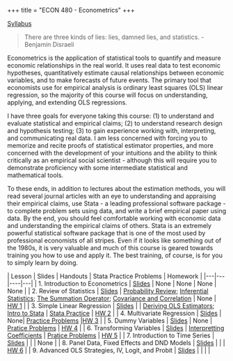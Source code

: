 +++
title = "ECON 480 - Econometrics"
+++

[Syllabus](https://www.dropbox.com/s/sclrmnmgr055ie0/ECON_480_F2017_Safner_Syllabus.pdf?dl=0)

> There are three kinds of lies: lies, damned lies, and statistics. - Benjamin Disraeli

Econometrics is the application of statistical tools to quantify and measure economic relationships in the real world. It uses real data to test economic hypotheses, quantitatively estimate causal relationships between economic variables, and to make forecasts of future events. The primary tool that economists use for empirical analysis is ordinary least squares (OLS) linear regression, so the majority of this course will focus on understanding, applying, and extending OLS regressions. 

I have three goals for everyone taking this course: (1) to understand and evaluate statistical and empirical claims; (2) to understand research design and hypothesis testing; (3) to gain experience working with, interpreting, and communicating real data. I am less concerned with forcing you to memorize and recite proofs of statistical estimator properties, and more concerned with the development of your intuitions and the ability to think critically as an empirical social scientist - although this will require you to demonstrate proficiency with some intermediate statistical and mathematical tools. 

To these ends, in addition to lectures about the estimation methods, you will read several journal articles with an eye to understanding and appraising their empirical claims, use Stata - a leading professional software package - to complete problem sets using data, and write a brief empirical paper using data. By the end, you should feel comfortable working with economic data and understanding the empirical claims of others. Stata is an extremely powerful statistical software package that is one of the most used by professional economists of all stripes. Even if it looks like something out of the 1980s, it is very valuable and much of this course is geared towards training you how to use and apply it. The best training, of course, is for you to simply learn by doing. 


| Lesson | Slides | Handouts | Stata Practice Problems | Homework |
|---|---|----|---|
| 1. Introduction to Econometrics | [Slides](https://www.dropbox.com/s/zk7ykusw74t6046/1.%20Introduction%20to%20Econometrics.pdf?dl=0) | None | None | None | None |
| 2. Review of Statistics | [Slides](https://www.dropbox.com/s/pwydh9mmqihesct/2.%20Review%20of%20Statistics%20p.pdf?dl=0) | [Probability Review](https://www.dropbox.com/s/g5uwfu5p8yopd67/Probability%20Review.pdf?dl=0); [Inferential Statistics](https://www.dropbox.com/s/ortzh50jvydpk5p/Inferential%20Statistics%20Handout.pdf?dl=0); [The Summation Operator](https://www.dropbox.com/s/88961yofeyfiquc/Summation%20Operator.pdf?dl=0); [Covariance and Correlation](https://www.dropbox.com/s/r8mmg8bhjogdow6/Covariance%20and%20Correlation.pdf?dl=0) |  None | [HW 1](https://www.dropbox.com/s/jue8kuascbxgeyr/Problem%20Set%201.pdf?dl=0) | 
| 3. Simple Linear Regression | [Slides](https://www.dropbox.com/s/e79yud9oedetf5l/3.%20Simple%20Linear%20Regression%20p.pdf?dl=0) | | [Deriving OLS Estimators](https://www.dropbox.com/s/ealyfurfpqnicmy/Deriving%20OLS%20Estimators.pdf?dl=0); [Intro to Stata](https://www.dropbox.com/s/mdjl3xro62fup4y/Introduction%20to%20Stata.pdf?dl=0) | [Stata Practice](https://www.dropbox.com/s/hjux3cdgchwr2js/statapractice.pdf?dl=0) | [HW 2](https://www.dropbox.com/s/fi0wpzbp8ujysst/Problem%20Set%202.pdf?dl=0) |
| 4. Multivariate Regression | [Slides](https://www.dropbox.com/s/k36vza9gvcee6e9/4.%20Multivariate%20Linear%20Regression%20p.pdf?dl=0) | None| [Practice Problems](https://www.dropbox.com/s/hviiweabmexbc5t/multivariate%20stata%20practice.pdf?dl=0) |[HW 3](https://www.dropbox.com/s/6rl4qxpr4j5rzlq/Problem%20Set%203.pdf?dl=0) | 
| 5. Dummy Variables | [Slides](https://www.dropbox.com/s/m675cea4g7he9qc/5.%20Dummy%20Variables%20p.pdf?dl=0) | None | [Pratice Problems](https://www.dropbox.com/s/0nhyrgx3qfe4dca/dummy%20stata%20practice.pdf?dl=0) | [HW 4](https://www.dropbox.com/s/zn5d5vp9fsrq8l2/Problem%20Set%204.pdf?dl=0) | 
| 6. Transforming Variables | [Slides](https://www.dropbox.com/s/hqssmuk3k2l6uw3/6.%20Transforming%20Variables%20p.pdf?dl=0) | [Interpretting Coefficients](https://www.dropbox.com/s/4f0mhc6211eftmg/Interpretting%20Coefficients.pdf?dl=0) | [Pratice Problems](https://www.dropbox.com/s/3rfmv66ycd0iem1/variable%20transformations%20stata%20practice%20answers.pdf?dl=0) | [HW 5](https://www.dropbox.com/s/x863f2rmmvz1ap3/Problem%20Set%205.pdf?dl=0) | 
| 7. Introduction to Time Series | [Slides](https://www.dropbox.com/s/6vba2ey2vciwngj/7.%20Introduction%20to%20Time%20Series%20p.pdf?dl=0) | | | None | 
| 8. Panel Data, Fixed Effects and DND Models | [Slides](https://www.dropbox.com/s/tubfjzi2th0pkza/8.%20Panel%20Data%2C%20Fixed%20Effects%2C%20and%20DND%20Models%20p.pdf?dl=0) | | | [HW 6](https://www.dropbox.com/s/98nwgnft1tz0xlk/Problem%20Set%206.pdf?dl=0) | 
| 9. Advanced OLS Strategies, IV, Logit, and Probit | [Slides](https://www.dropbox.com/s/6hpa1bdlz0u23ts/9.%20Advanced%20OLS%20Strategies%2C%20IV%2C%20Probit%2C%20Logit%20p.pdf?dl=0) | | | | 
